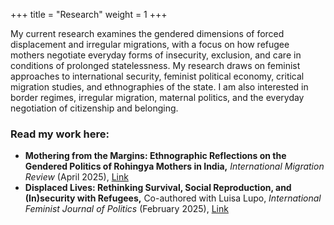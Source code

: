 +++
title = "Research"
weight = 1
+++

My current research examines the gendered dimensions of forced displacement and irregular migrations, with a focus on how refugee mothers negotiate everyday forms of insecurity, exclusion, and care in conditions of prolonged statelessness. My research draws on feminist approaches to international security, feminist political economy, critical migration studies, and ethnographies of the state. I am also interested in border regimes, irregular migration, maternal politics, and the everyday negotiation of citizenship and belonging.

### Read my work here:
- **Mothering from the Margins: Ethnographic Reflections on the Gendered Politics of Rohingya Mothers in India,** *International Migration Review* (April 2025), [Link](https://journals.sagepub.com/doi/10.1177/01979183251331872)
- **Displaced Lives: Rethinking Survival, Social Reproduction, and (In)security with Refugees,** Co-authored with Luisa Lupo, *International Feminist Journal of Politics* (February 2025), [Link](https://repository.graduateinstitute.ch/record/319929?ln=en&v=pdf)